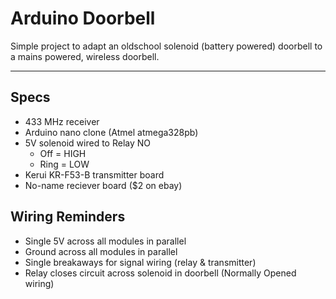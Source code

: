 # Arduino Doorbell
Simple project to adapt an oldschool solenoid (battery powered) doorbell to a mains powered, wireless doorbell.

<hr>

## Specs
- 433 MHz receiver
- Arduino nano clone (Atmel atmega328pb)
- 5V solenoid wired to Relay NO
    - Off = HIGH
    - Ring = LOW
- Kerui KR-F53-B transmitter board
- No-name reciever board ($2 on ebay)

## Wiring Reminders
- Single 5V across all modules in parallel
- Ground across all modules in parallel
- Single breakaways for signal wiring (relay & transmitter)
- Relay closes circuit across solenoid in doorbell (Normally Opened wiring)
